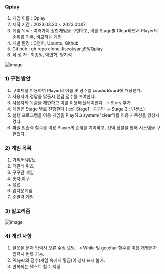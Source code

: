 ### Qplay
1. 게임 이름 : Qplay
2. 제작 기간 : 2023.03.30 ~ 2023.04.07
3. 게임 목적 : 여러가지 종합게임을 구현하고, 이를 Stage별 Clear하면서 Player의 순위를 기록, 비교하는 게임
4. 개발 환경 : C언어, Ubuntu, Github
5. Git hub : gh repo clone Jiseokyang95/Qplay
6. 작 성 자 : 최종일, 박민혁, 양지석

![image](https://user-images.githubusercontent.com/129154638/230526039-347e0584-632d-4704-991a-74a977590f18.png)

### 1) 구현 방안

1. 구조체를 이용하여 Player의 이름 및 점수를 LeaderBoard에 저장한다.
2. 사용자가 정답을 맞출시 랜덤 점수를 부여한다.
3. 사용자의 목숨을 제한하고 이를 이용해 플레이한다. → Story 추가
4. 게임은 Stage 별로 진행한다.( ex) Stage1 : 구구단 → Stage 2 : 넌센스)
5. 실행 프로그램을 이용 게임을 Play하고 system("clear")를 이용 가독성을 향상시켰다.
6. 파일 입출력 함수를 이용 Player의 순위를 기록하고, 선택 정렬을 통해 시스템을 구현했다.

### 2) 게임 목록

1. 가위/바위/보
2. 객관식 퀴즈
3. 구구단 게임
4. 숫자 야구
5. 행맨
6. 업다운게임
7. 순발력 게임

### 3) 알고리즘

![image](https://user-images.githubusercontent.com/129154638/230526388-88214c04-cf35-4b4b-a584-9842604d61fd.png)

### 4) 개선 사항

1. 잘못된 문자 입력시 오류 수정 요망.
   -> While 및 getchar 함수를 이용 개행문자 입력시 번복 가능.
2. Player의 점수(게임 속에서 황금)이 상시 표시 불가.
3. 반복되는 텍스트 함수 지정.
